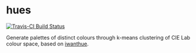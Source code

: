 hues
====

[![Travis-CI Build Status](https://travis-ci.org/johnbaums/hues.svg?branch=master)](https://travis-ci.org/johnbaums/hues)

Generate palettes of distinct colours through k-means clustering of CIE Lab colour space, based on [iwanthue](http://tools.medialab.sciences-po.fr/iwanthue/).
